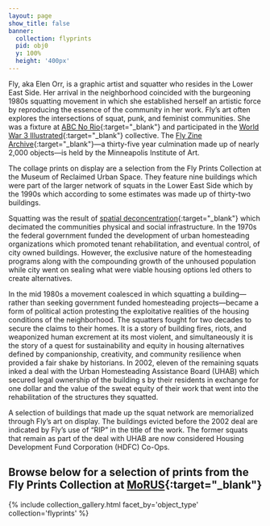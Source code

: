 ```yaml
---
layout: page
show_title: false
banner:
  collection: flyprints
  pid: obj0
  y: 100%
  height: '400px'
---
```


Fly, aka Elen Orr, is a graphic artist and squatter who resides in the Lower East Side. Her arrival in the neighborhood coincided with the burgeoning 1980s squatting movement in which she established herself an artistic force by reproducing the essence of the community in her work. Fly’s art often explores the intersections of squat, punk, and feminist communities. She was a fixture at [ABC No Rio](http://www.abcnorio.org/){:target="_blank"} and participated in the  [World War 3 Illustrated](https://www.ww3.nyc/){:target="_blank"} collective. The [Fly Zine Archive](https://collections.artsmia.org/search/creditline:%22Fly%20Zine%20Archive%2C%20The%20Mary%20and%20Robyn%20Campbell%20Fund%20for%20Art%20Books%20and%20gift%20of%20funds%20from%20Mary%20and%20Bob%20Mersky%22){:target="_blank"}—a thirty-five year culmination made up of nearly 2,000 objects—is held by the Minneapolis Institute of Art. 

The collage prints on display are a selection from the Fly Prints Collection at the Museum of Reclaimed Urban Space. They feature nine buildings which were part of the larger network of squats in the Lower East Side which by the 1990s which according to some estimates was made up of thirty-two buildings. 

Squatting was the result of [spatial deconcentration](http://www.abcnorio.org/about/history/spatial_d.html){:target="_blank"} which decimated the communities physical and social infrastructure. In the 1970s the federal government funded the development of urban homesteading organizations which promoted tenant rehabilitation, and eventual control, of city owned buildings. However, the exclusive nature of the homesteading programs along with the compounding growth of the unhoused population while city went on sealing what were viable housing options led others to create alternatives. 

In the mid 1980s a movement coalesced in which squatting a building—rather than seeking government funded homesteading projects—became a form of political action protesting the exploitative realities of the housing conditions of the neighborhood. The squatters fought for two decades to secure the claims to their homes. It is a story of building fires, riots, and weaponized human excrement at its most violent, and simultaneously it is the story of a quest for sustainability and equity in housing alternatives defined by companionship, creativity, and community resilience when provided a fair shake by historians. In 2002, eleven of the remaining squats inked a deal with the Urban Homesteading Assistance Board (UHAB) which secured legal ownership of the building s by their residents in exchange for one dollar and the value of the sweat equity of their work that went into the rehabilitation of the structures they squatted.

A selection of buildings that made up the squat network are memorialized through Fly’s art on display. The buildings evicted before the 2002 deal are indicated by Fly’s use of “RIP” in the title of the work. The former squats that remain as part of the deal with UHAB are now considered Housing Development Fund Corporation (HDFC) Co-Ops.

## Browse below for a selection of prints from the Fly Prints Collection at [MoRUS](http://www.morusnyc.org/){:target="_blank"}

{% include collection_gallery.html facet_by='object_type' collection='flyprints' %}
